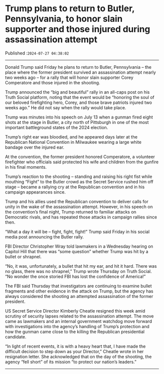 # Trump plans to return to Butler, Pennsylvania, to honor slain supporter and those injured during assassination attempt

Published :`2024-07-27 04:38:02`

---

Donald Trump said Friday he plans to return to Butler, Pennsylvania – the place where the former president survived an assassination attempt nearly two weeks ago – for a rally that will honor slain supporter Corey Comperatore and those injured in the shooting.

Trump announced the “big and beautiful” rally in an all-caps post on his Truth Social platform, noting that the event would be “honoring the soul of our beloved firefighting hero, Corey, and those brave patriots injured two weeks ago.” He did not say when the rally would take place.

Trump was minutes into his speech on July 13 when a gunman fired eight shots at the stage in Butler, a city north of Pittsburgh in one of the most important battleground states of the 2024 election.

Trump’s right ear was bloodied, and he appeared days later at the Republican National Convention in Milwaukee wearing a large white bandage over the injured ear.

At the convention, the former president honored Comperatore, a volunteer firefighter who officials said protected his wife and children from the gunfire in his final moments.

Trump’s reaction to the shooting – standing and raising his right fist while mouthing “Fight” to the Butler crowd as the Secret Service rushed him off stage – became a rallying cry at the Republican convention and in his campaign appearances since.

Trump and his allies used the Republican convention to deliver calls for unity in the wake of the assassination attempt. However, in his speech on the convention’s final night, Trump returned to familiar attacks on Democratic rivals, and has repeated those attacks in campaign rallies since then.

“What a day it will be – fight, fight, fight!” Trump said Friday in his social media post announcing the Butler rally.

FBI Director Christopher Wray told lawmakers in a Wednesday hearing on Capitol Hill that there was “some question” whether Trump was hit by a bullet or shrapnel.

“No, it was, unfortunately, a bullet that hit my ear, and hit it hard. There was no glass, there was no shrapnel,” Trump wrote Thursday on Truth Social. “No wonder the once storied FBI has lost the confidence of America!”

The FBI said Thursday that investigators are continuing to examine bullet fragments and other evidence in the attack on Trump, but the agency has always considered the shooting an attempted assassination of the former president.

US Secret Service Director Kimberly Cheatle resigned this week amid scrutiny of security lapses related to the assassination attempt. The move came as lawmakers and an internal government watchdog move forward with investigations into the agency’s handling of Trump’s protection and how the gunman came close to the killing the Republican presidential candidate.

“In light of recent events, it is with a heavy heart that, I have made the difficult decision to step down as your Director,” Cheatle wrote in her resignation letter. She acknowledged that on the day of the shooting, the agency “fell short” of its mission “to protect our nation’s leaders.”

---

